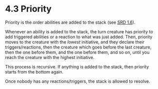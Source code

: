 # 4.3 Priority

Priority is the order abilities are added to the stack (see [SRD 1.6](https://github.com/plurb/Aetherwynn-Unstable-Isotopes/blob/main/SRD/1.X%20Game%20Concepts/1.6%20The%20Stack.md#16-the-stack)).

Whenever an ability is added to the stack, the turn creature has priority to add triggered abilities or a reaction to what was just added. Then, priority moves to the creature with the *lowest* initiative, and they declare their triggers/reactions, then the creature which goes before the last creature, then the one before them, and the one before them, and so on, until you reach the creature with the highest initiative.

This process is recursive. If anything is added to the stack, then priority starts from the bottom again.

Once nobody has any reactions/triggers, the stack is allowed to resolve.



